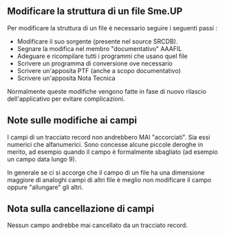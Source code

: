 ## Modificare la struttura di un file Sme.UP
Per modificare la struttura di un file è necessario seguire i seguenti passi : 

* Modificare il suo sorgente (presente nel source SRCDB).
* Segnare la modifica nel membro "documentativo" AAAFIL
* Adeguare e ricompilare tutti i programmi che usano quel file
* Scrivere un programma di conversione ove necessario
* Scrivere un'apposita PTF (anche a scopo documentativo)
* Scrivere un'apposita Nota Tecnica

Normalmente queste modifiche vengono fatte in fase di nuovo rilascio dell'applicativo per evitare complicazioni.

## Note sulle modifiche ai campi
I campi di un tracciato record non andrebbero MAI "accorciati". Sia essi numerici che alfanumerici.
Sono concesse alcune piccole deroghe in merito, ad esempio quando il campo è formalmente sbagliato (ad esempio un campo data lungo 9).

In generale se ci si accorge che il campo di un file ha una dimensione maggiore di analoghi campi di altri file è meglio non modificare il campo oppure "allungare" gli altri.

## Nota sulla cancellazione di campi
Nessun campo andrebbe mai cancellato da un tracciato record.







